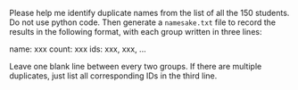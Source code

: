 Please help me identify duplicate names from the list of all the 150 students. Do not use python code. Then generate a `namesake.txt` file to record the results in the following format, with each group written in three lines:

name: xxx
count: xxx
ids: xxx, xxx, ...

Leave one blank line between every two groups. If there are multiple duplicates, just list all corresponding IDs in the third line.
